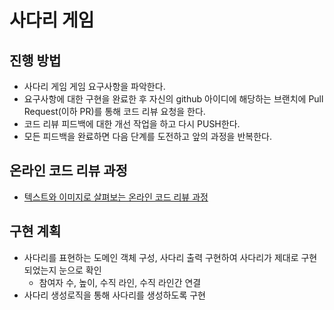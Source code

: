 # 사다리 게임
## 진행 방법
* 사다리 게임 게임 요구사항을 파악한다.
* 요구사항에 대한 구현을 완료한 후 자신의 github 아이디에 해당하는 브랜치에 Pull Request(이하 PR)를 통해 코드 리뷰 요청을 한다.
* 코드 리뷰 피드백에 대한 개선 작업을 하고 다시 PUSH한다.
* 모든 피드백을 완료하면 다음 단계를 도전하고 앞의 과정을 반복한다.

## 온라인 코드 리뷰 과정
* [텍스트와 이미지로 살펴보는 온라인 코드 리뷰 과정](https://github.com/nextstep-step/nextstep-docs/tree/master/codereview)

## 구현 계획
- 사다리를 표현하는 도메인 객체 구성, 사다리 출력 구현하여 사다리가 제대로 구현되었는지 눈으로 확인
  - 참여자 수, 높이, 수직 라인, 수직 라인간 연결
- 사다리 생성로직을 통해 사다리를 생성하도록 구현
